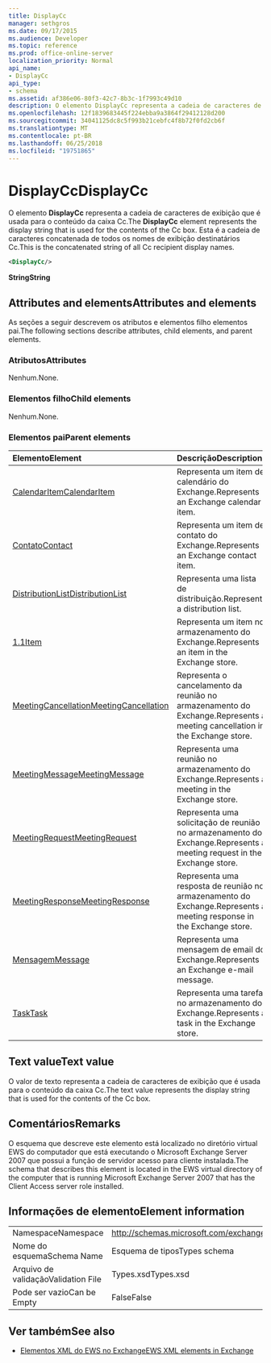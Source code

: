 ```yaml
---
title: DisplayCc
manager: sethgros
ms.date: 09/17/2015
ms.audience: Developer
ms.topic: reference
ms.prod: office-online-server
localization_priority: Normal
api_name:
- DisplayCc
api_type:
- schema
ms.assetid: af386e06-80f3-42c7-8b3c-1f7993c49d10
description: O elemento DisplayCc representa a cadeia de caracteres de exibição que é usada para o conteúdo da caixa Cc. Esta é a cadeia de caracteres concatenada de todos os nomes de exibição destinatários Cc.
ms.openlocfilehash: 12f1839683445f224ebba9a3864f29412128d200
ms.sourcegitcommit: 34041125dc8c5f993b21cebfc4f8b72f0fd2cb6f
ms.translationtype: MT
ms.contentlocale: pt-BR
ms.lasthandoff: 06/25/2018
ms.locfileid: "19751865"
---
```

# <a name="displaycc"></a><span data-ttu-id="2dfbb-104">DisplayCc</span><span class="sxs-lookup"><span data-stu-id="2dfbb-104">DisplayCc</span></span>

<span data-ttu-id="2dfbb-105">O elemento **DisplayCc** representa a cadeia de caracteres de exibição que é usada para o conteúdo da caixa Cc.</span><span class="sxs-lookup"><span data-stu-id="2dfbb-105">The **DisplayCc** element represents the display string that is used for the contents of the Cc box.</span></span> <span data-ttu-id="2dfbb-106">Esta é a cadeia de caracteres concatenada de todos os nomes de exibição destinatários Cc.</span><span class="sxs-lookup"><span data-stu-id="2dfbb-106">This is the concatenated string of all Cc recipient display names.</span></span> 
  
```xml
<DisplayCc/>
```

 <span data-ttu-id="2dfbb-107">**String**</span><span class="sxs-lookup"><span data-stu-id="2dfbb-107">**String**</span></span>
## <a name="attributes-and-elements"></a><span data-ttu-id="2dfbb-108">Attributes and elements</span><span class="sxs-lookup"><span data-stu-id="2dfbb-108">Attributes and elements</span></span>

<span data-ttu-id="2dfbb-109">As seções a seguir descrevem os atributos e elementos filho elementos pai.</span><span class="sxs-lookup"><span data-stu-id="2dfbb-109">The following sections describe attributes, child elements, and parent elements.</span></span>
  
### <a name="attributes"></a><span data-ttu-id="2dfbb-110">Atributos</span><span class="sxs-lookup"><span data-stu-id="2dfbb-110">Attributes</span></span>

<span data-ttu-id="2dfbb-111">Nenhum.</span><span class="sxs-lookup"><span data-stu-id="2dfbb-111">None.</span></span>
  
### <a name="child-elements"></a><span data-ttu-id="2dfbb-112">Elementos filho</span><span class="sxs-lookup"><span data-stu-id="2dfbb-112">Child elements</span></span>

<span data-ttu-id="2dfbb-113">Nenhum.</span><span class="sxs-lookup"><span data-stu-id="2dfbb-113">None.</span></span>
  
### <a name="parent-elements"></a><span data-ttu-id="2dfbb-114">Elementos pai</span><span class="sxs-lookup"><span data-stu-id="2dfbb-114">Parent elements</span></span>

|<span data-ttu-id="2dfbb-115">**Elemento**</span><span class="sxs-lookup"><span data-stu-id="2dfbb-115">**Element**</span></span>|<span data-ttu-id="2dfbb-116">**Descrição**</span><span class="sxs-lookup"><span data-stu-id="2dfbb-116">**Description**</span></span>|
|:-----|:-----|
|[<span data-ttu-id="2dfbb-117">CalendarItem</span><span class="sxs-lookup"><span data-stu-id="2dfbb-117">CalendarItem</span></span>](calendaritem.md) <br/> |<span data-ttu-id="2dfbb-118">Representa um item de calendário do Exchange.</span><span class="sxs-lookup"><span data-stu-id="2dfbb-118">Represents an Exchange calendar item.</span></span>  <br/> |
|[<span data-ttu-id="2dfbb-119">Contato</span><span class="sxs-lookup"><span data-stu-id="2dfbb-119">Contact</span></span>](contact.md) <br/> |<span data-ttu-id="2dfbb-120">Representa um item de contato do Exchange.</span><span class="sxs-lookup"><span data-stu-id="2dfbb-120">Represents an Exchange contact item.</span></span>  <br/> |
|[<span data-ttu-id="2dfbb-121">DistributionList</span><span class="sxs-lookup"><span data-stu-id="2dfbb-121">DistributionList</span></span>](distributionlist.md) <br/> |<span data-ttu-id="2dfbb-122">Representa uma lista de distribuição.</span><span class="sxs-lookup"><span data-stu-id="2dfbb-122">Represents a distribution list.</span></span>  <br/> |
|[<span data-ttu-id="2dfbb-123">1.1</span><span class="sxs-lookup"><span data-stu-id="2dfbb-123">Item</span></span>](item.md) <br/> |<span data-ttu-id="2dfbb-124">Representa um item no armazenamento do Exchange.</span><span class="sxs-lookup"><span data-stu-id="2dfbb-124">Represents an item in the Exchange store.</span></span>  <br/> |
|[<span data-ttu-id="2dfbb-125">MeetingCancellation</span><span class="sxs-lookup"><span data-stu-id="2dfbb-125">MeetingCancellation</span></span>](meetingcancellation.md) <br/> |<span data-ttu-id="2dfbb-126">Representa o cancelamento da reunião no armazenamento do Exchange.</span><span class="sxs-lookup"><span data-stu-id="2dfbb-126">Represents a meeting cancellation in the Exchange store.</span></span>  <br/> |
|[<span data-ttu-id="2dfbb-127">MeetingMessage</span><span class="sxs-lookup"><span data-stu-id="2dfbb-127">MeetingMessage</span></span>](meetingmessage.md) <br/> |<span data-ttu-id="2dfbb-128">Representa uma reunião no armazenamento do Exchange.</span><span class="sxs-lookup"><span data-stu-id="2dfbb-128">Represents a meeting in the Exchange store.</span></span>  <br/> |
|[<span data-ttu-id="2dfbb-129">MeetingRequest</span><span class="sxs-lookup"><span data-stu-id="2dfbb-129">MeetingRequest</span></span>](meetingrequest.md) <br/> |<span data-ttu-id="2dfbb-130">Representa uma solicitação de reunião no armazenamento do Exchange.</span><span class="sxs-lookup"><span data-stu-id="2dfbb-130">Represents a meeting request in the Exchange store.</span></span>  <br/> |
|[<span data-ttu-id="2dfbb-131">MeetingResponse</span><span class="sxs-lookup"><span data-stu-id="2dfbb-131">MeetingResponse</span></span>](meetingresponse.md) <br/> |<span data-ttu-id="2dfbb-132">Representa uma resposta de reunião no armazenamento do Exchange.</span><span class="sxs-lookup"><span data-stu-id="2dfbb-132">Represents a meeting response in the Exchange store.</span></span>  <br/> |
|[<span data-ttu-id="2dfbb-133">Mensagem</span><span class="sxs-lookup"><span data-stu-id="2dfbb-133">Message</span></span>](message-ex15websvcsotherref.md) <br/> |<span data-ttu-id="2dfbb-134">Representa uma mensagem de email do Exchange.</span><span class="sxs-lookup"><span data-stu-id="2dfbb-134">Represents an Exchange e-mail message.</span></span>  <br/> |
|[<span data-ttu-id="2dfbb-135">Task</span><span class="sxs-lookup"><span data-stu-id="2dfbb-135">Task</span></span>](task.md) <br/> |<span data-ttu-id="2dfbb-136">Representa uma tarefa no armazenamento do Exchange.</span><span class="sxs-lookup"><span data-stu-id="2dfbb-136">Represents a task in the Exchange store.</span></span>  <br/> |
   
## <a name="text-value"></a><span data-ttu-id="2dfbb-137">Text value</span><span class="sxs-lookup"><span data-stu-id="2dfbb-137">Text value</span></span>

<span data-ttu-id="2dfbb-138">O valor de texto representa a cadeia de caracteres de exibição que é usada para o conteúdo da caixa Cc.</span><span class="sxs-lookup"><span data-stu-id="2dfbb-138">The text value represents the display string that is used for the contents of the Cc box.</span></span>
  
## <a name="remarks"></a><span data-ttu-id="2dfbb-139">Comentários</span><span class="sxs-lookup"><span data-stu-id="2dfbb-139">Remarks</span></span>

<span data-ttu-id="2dfbb-140">O esquema que descreve este elemento está localizado no diretório virtual EWS do computador que está executando o Microsoft Exchange Server 2007 que possui a função de servidor acesso para cliente instalada.</span><span class="sxs-lookup"><span data-stu-id="2dfbb-140">The schema that describes this element is located in the EWS virtual directory of the computer that is running Microsoft Exchange Server 2007 that has the Client Access server role installed.</span></span>
  
## <a name="element-information"></a><span data-ttu-id="2dfbb-141">Informações de elemento</span><span class="sxs-lookup"><span data-stu-id="2dfbb-141">Element information</span></span>

|||
|:-----|:-----|
|<span data-ttu-id="2dfbb-142">Namespace</span><span class="sxs-lookup"><span data-stu-id="2dfbb-142">Namespace</span></span>  <br/> |http://schemas.microsoft.com/exchange/services/2006/types  <br/> |
|<span data-ttu-id="2dfbb-143">Nome do esquema</span><span class="sxs-lookup"><span data-stu-id="2dfbb-143">Schema Name</span></span>  <br/> |<span data-ttu-id="2dfbb-144">Esquema de tipos</span><span class="sxs-lookup"><span data-stu-id="2dfbb-144">Types schema</span></span>  <br/> |
|<span data-ttu-id="2dfbb-145">Arquivo de validação</span><span class="sxs-lookup"><span data-stu-id="2dfbb-145">Validation File</span></span>  <br/> |<span data-ttu-id="2dfbb-146">Types.xsd</span><span class="sxs-lookup"><span data-stu-id="2dfbb-146">Types.xsd</span></span>  <br/> |
|<span data-ttu-id="2dfbb-147">Pode ser vazio</span><span class="sxs-lookup"><span data-stu-id="2dfbb-147">Can be Empty</span></span>  <br/> |<span data-ttu-id="2dfbb-148">False</span><span class="sxs-lookup"><span data-stu-id="2dfbb-148">False</span></span>  <br/> |
   
## <a name="see-also"></a><span data-ttu-id="2dfbb-149">Ver também</span><span class="sxs-lookup"><span data-stu-id="2dfbb-149">See also</span></span>

- [<span data-ttu-id="2dfbb-150">Elementos XML do EWS no Exchange</span><span class="sxs-lookup"><span data-stu-id="2dfbb-150">EWS XML elements in Exchange</span></span>](ews-xml-elements-in-exchange.md)

